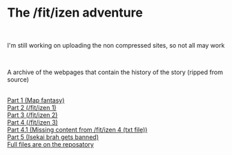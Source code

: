<body>
<h1>The /fit/izen adventure</h1>
<br>
<p>I'm still working on uploading the non compressed sites, so not all may work</p>
<br>
<p>A archive of the webpages that contain the history of the story (ripped from source)</p>
<br>
<a href="/MapFantasy/55743877.html">Part 1 (Map fantasy)</a>
<br>
<a href="">Part 2 (/fit/izen 1)</a>
<br>
<a href="">Part 3 (/fit/izen 2)</a>
<br>	
<a href="">Part 4 (/fit/izen 3)</a>
<br>	
<a href=""> Part 4.1 (Missing content from /fit/izen 4 (txt file))</a>
<br>	
<a href="">Part 5 (Isekai brah gets banned)</a>
<br>		
<a href="https://github.com/the4chinarchive/The-fit-izen-adventures">Full files are on the reposatory</a>	
</body>
